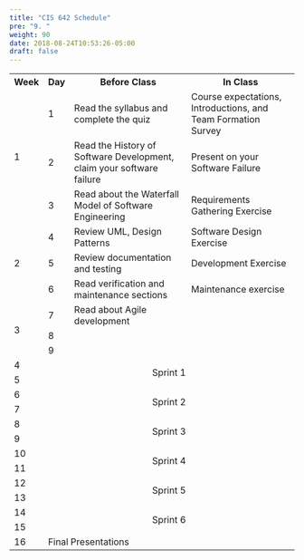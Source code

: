 ```yaml
---
title: "CIS 642 Schedule"
pre: "9. "
weight: 90
date: 2018-08-24T10:53:26-05:00
draft: false
---
```


<table>
  <tr>
    <th>Week</th>
    <th>Day</th>
    <th>Before Class</th>
    <th>In Class</th>
  </tr>
  <tr>
    <td rowspan="3">1</row>
    <td>1</td>
    <td>Read the syllabus and complete the quiz</td>
    <td>Course expectations, Introductions, and Team Formation Survey</td>
  </tr>
  <tr>
    <td>2</td>
    <td>Read the History of Software Development, claim your software failure</td>
    <td>Present on your Software Failure</td>
  </tr>
  <tr>
    <td>3</td>
    <td>Read about the Waterfall Model of Software Engineering</td>
    <td>Requirements Gathering Exercise</td>
  </tr>
  <tr>
    <td rowspan="3">2</td>
    <td>4</td>
    <td>Review UML, Design Patterns</td>
    <td>Software Design Exercise</td>
  </tr>
  <tr>
    <td>5</td>
    <td>Review documentation and testing</td>
    <td>Development Exercise</td>
  </tr>
  <tr>
    <td>6</td>
    <td>Read verification and maintenance sections</td>
    <td>Maintenance exercise</td>
  </tr>
  <tr>
    <td rowspan="3">3</td>
    <td>7</td>
    <td>Read about Agile development</td>
    <td></td>
  </tr>
  <tr>
    <td>8</td>
    <td></td>
    <td></td>
  </tr>
  <tr>
    <td>9</td>
    <td></td>
    <td></td>
  </tr>
  <tr>
    <td>4</td>
    <td colspan="3" rowspan="2" style="text-align: center;">Sprint 1</td>
  </tr>
  <tr>
    <td>5</td>
  </tr>
  <tr>
    <td>6</td>
    <td colspan="3" rowspan="2" style="text-align: center;">Sprint 2</td>
  </tr>
  <tr>
    <td>7</td>
  </tr>
  <tr>
    <td>8</td>
    <td colspan="3" rowspan="2" style="text-align: center;">Sprint 3</td>
  </tr>
  <tr>
    <td>9</td>
  </tr><tr>
    <td>10</td>
    <td colspan="3" rowspan="2" style="text-align: center;">Sprint 4</td>
  </tr>
  <tr>
    <td>11</td>
  </tr><tr>
    <td>12</td>
    <td colspan="3" rowspan="2" style="text-align: center;">Sprint 5</td>
  </tr>
  <tr>
    <td>13</td>
  </tr>
  <tr>
    <td>14</td>
    <td colspan="3" rowspan="2" style="text-align: center;">Sprint 6</td>
  </tr>
  <tr>
    <td>15</td>
  </tr>
  <tr>
    <td>16</td>
    <td colspan="3">Final Presentations</td>
  </tr>
</table>

